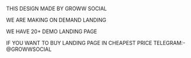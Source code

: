 THIS DESIGN MADE BY GROWW SOCIAL

WE ARE MAKING ON DEMAND LANDING

WE HAVE 20+ DEMO LANDING PAGE

IF YOU WANT TO BUY LANDING PAGE IN CHEAPEST PRICE
TELEGRAM:- @GROWWSOCIAL
